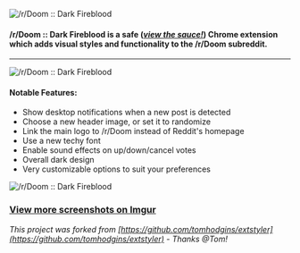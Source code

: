 ![/r/Doom :: Dark Fireblood](http://i.imgur.com/NOWpn1Z.jpg)

#### /r/Doom :: Dark Fireblood is a safe (*[view the sauce!](https://github.com/scar45/extstyler/tree/reddit-r-doom)*) Chrome extension which adds visual styles and functionality to the /r/Doom subreddit.

---
![/r/Doom :: Dark Fireblood](http://i.imgur.com/iDk8EVR.jpg)

#### Notable Features:
- Show desktop notifications when a new post is detected
- Choose a new header image, or set it to randomize
- Link the main logo to /r/Doom instead of Reddit's homepage
- Use a new techy font
- Enable sound effects on up/down/cancel votes
- Overall dark design
- Very customizable options to suit your preferences

![/r/Doom :: Dark Fireblood](http://i.imgur.com/nioz3WN.jpg)

### [View more screenshots on Imgur](http://imgur.com/a/U3AqK)

*This project was forked from  [https://github.com/tomhodgins/extstyler](https://github.com/tomhodgins/extstyler) - Thanks @Tom!*